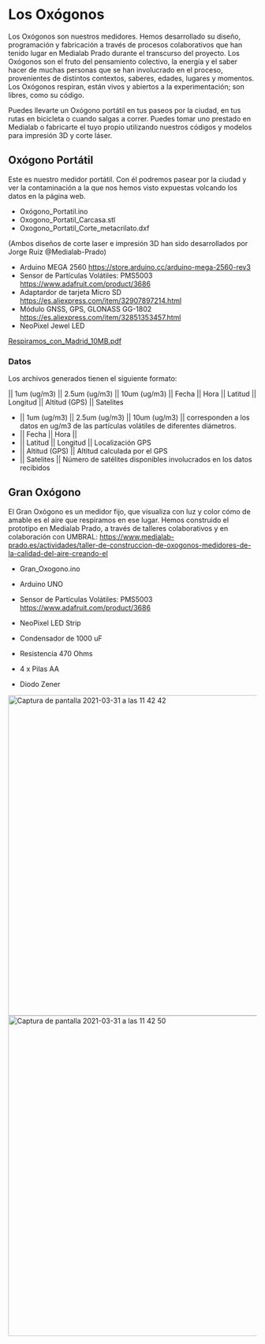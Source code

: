 # Los Oxógonos

Los Oxógonos son nuestros medidores. Hemos desarrollado su diseño, programación y fabricación a través de procesos colaborativos que han tenido lugar en Medialab Prado durante el transcurso del proyecto. Los Oxógonos son el fruto del pensamiento colectivo, la energía y el saber hacer de muchas personas que se han involucrado en el proceso, provenientes de distintos contextos, saberes, edades, lugares y momentos. Los Oxógonos respiran, están vivos y abiertos a la experimentación; son libres, como su código. 

Puedes llevarte un Oxógono portátil en tus paseos por la ciudad, en tus rutas en bicicleta o cuando salgas a correr. Puedes tomar uno prestado en Medialab o fabricarte el tuyo propio utilizando nuestros códigos y modelos para impresión 3D y corte láser. 

## Oxógono Portátil

Este es nuestro medidor portátil. Con él podremos pasear por la ciudad y ver la contaminación a la que nos hemos visto expuestas volcando los datos en la página web.

- Oxógono_Portatil.ino
- Oxogono_Portatil_Carcasa.stl
- Oxogono_Portatil_Corte_metacrilato.dxf

(Ambos diseños de corte laser e impresión 3D han sido desarrollados por Jorge Ruiz @Medialab-Prado)

- Arduino MEGA 2560 https://store.arduino.cc/arduino-mega-2560-rev3
- Sensor de Partículas Volátiles: PMS5003 https://www.adafruit.com/product/3686
- Adaptardor de tarjeta Micro SD https://es.aliexpress.com/item/32907897214.html
- Módulo GNSS, GPS, GLONASS GG-1802 https://es.aliexpress.com/item/32851353457.html
- NeoPixel Jewel LED

[Respiramos_con_Madrid_10MB.pdf](https://github.com/RespiramosConMadrid/Oxogonos/files/6259516/Respiramos_con_Madrid_10MB.pdf)

### Datos
Los archivos generados tienen el siguiente formato:

|| 1um (ug/m3) || 2.5um (ug/m3) || 10um (ug/m3) || Fecha || Hora || Latitud || Longitud || Altitud (GPS) || Satelites 

- || 1um (ug/m3) || 2.5um (ug/m3) || 10um (ug/m3) || corresponden a los datos en ug/m3 de las partículas volátiles de diferentes diámetros.
- || Fecha || Hora ||
- || Latitud || Longitud || Localización GPS
- || Altitud (GPS) || Altitud calculada por el GPS
- || Satelites || Número de satélites disponibles involucrados en los datos recibidos

## Gran Oxógono

El Gran Oxógono es un medidor fijo, que visualiza con luz y color cómo de amable es el aire que respiramos en ese lugar. Hemos construido el prototipo en Medialab Prado, a través de talleres colaborativos y en colaboración con UMBRAL: https://www.medialab-prado.es/actividades/taller-de-construccion-de-oxogonos-medidores-de-la-calidad-del-aire-creando-el 

- Gran_Oxogono.ino

- Arduino UNO
- Sensor de Partículas Volátiles: PMS5003 https://www.adafruit.com/product/3686
- NeoPixel LED Strip
- Condensador de 1000 uF
- Resistencia 470 Ohms
- 4 x Pilas AA
- Diodo Zener

<img width="650" alt="Captura de pantalla 2021-03-31 a las 11 42 42" src="https://user-images.githubusercontent.com/22861753/113603558-63214780-9644-11eb-9a80-3428e09671dc.png">
<img width="650" alt="Captura de pantalla 2021-03-31 a las 11 42 50" src="https://user-images.githubusercontent.com/22861753/113603591-6ae0ec00-9644-11eb-80ee-8bd18ca8b562.png">
